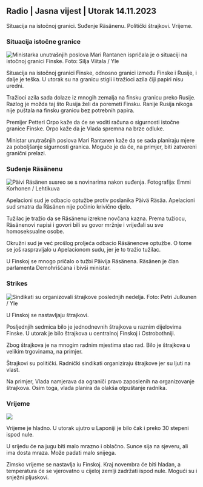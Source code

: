 ## Radio \| Jasna vijest \| Utorak 14.11.2023

Situacija na istočnoj granici. Suđenje Räsänenu. Politički štrajkovi. Vrijeme.

### Situacija istočne granice

![Ministarka unutrašnjih poslova Mari Rantanen ispričala je o situaciji na istočnoj granici Finske. Foto: Silja Viitala / Yle](https://images.cdn.yle.fi/image/upload/c_crop,h_2035,w_3619,x_0,y_102/ar_1.7777777777777777,c_fill,g_faces,h_1270,h_1270q_auto:eco/f_auto/fl_lossy/v1699539222/39-1186974652d2d84065b6)

Situacija na istočnoj granici Finske, odnosno granici između Finske i Rusije, i dalje je teška. U utorak su na granicu stigli i tražioci azila čiji papiri nisu uredni.

Tražioci azila sada dolaze iz mnogih zemalja na finsku granicu preko Rusije. Razlog je možda taj što Rusija želi da poremeti Finsku. Ranije Rusija nikoga nije puštala na finsku granicu bez potrebnih papira.

Premijer Petteri Orpo kaže da će se voditi računa o sigurnosti istočne granice Finske. Orpo kaže da je Vlada spremna na brze odluke.

Ministar unutrašnjih poslova Mari Rantanen kaže da se sada planiraju mjere za poboljšanje sigurnosti granica. Moguće je da će, na primjer, biti zatvoreni granični prelazi.

### Suđenje Räsänenu

![Päivi Räsänen susreo se s novinarima nakon suđenja. Fotografija: Emmi Korhonen / Lehtikuva](https://images.cdn.yle.fi/image/upload/c_crop,h_2874,w_5110,x_10,y_131/ar_1.7777777777777777,c_fill,g_7faces/10_1010,q_auto:eco/f_auto/fl_lossy/v1699970382/39-1200146655334491cf27)

Apelacioni sud je odbacio optužbe protiv poslanika Päivä Räsäa. Apelacioni sud smatra da Räsänen nije počinio krivično djelo.

Tužilac je tražio da se Räsänenu izrekne novčana kazna. Prema tužiocu, Räsänenovi napisi i govori bili su govor mržnje i vrijeđali su sve homoseksualne osobe.

Okružni sud je već prošlog proljeća odbacio Räsänenove optužbe. O tome se još raspravljalo u Apelacionom sudu, jer je to tražio tužilac.

U Finskoj se mnogo pričalo o tužbi Päivija Räsänena. Räsänen je član parlamenta Demohrišćana i bivši ministar.

### Strikes

![Sindikati su organizovali štrajkove poslednjih nedelja. Foto: Petri Julkunen / Yle ](https://images.cdn.yle.fi/image/upload/c_crop,h_2268,w_4031,x_0,y_79/ar_1.7777777777777777,c_fill,g_faces,h_11_05,h_pr_6705q_auto:eco/f_auto/fl_lossy/v1699516057/39-1197941654c8e0786a42)

U Finskoj se nastavljaju štrajkovi.

Posljednjih sedmica bilo je jednodnevnih štrajkova u raznim dijelovima Finske. U utorak je bilo štrajkova u centralnoj Finskoj i Ostrobothniji.

Zbog štrajkova je na mnogim radnim mjestima stao rad. Bilo je štrajkova u velikim trgovinama, na primjer.

Štrajkovi su politički. Radnički sindikati organiziraju štrajkove jer su ljuti na vlast.

Na primjer, Vlada namjerava da ograniči pravo zaposlenih na organizovanje štrajkova. Osim toga, vlada planira da olakša otpuštanje radnika.

### Vrijeme

![](https://images.cdn.yle.fi/image/upload/c_crop,h_1080,w_1919,x_0,y_0/ar_1.7777777777777777,c_fill,g_faces,h_675,w_1200/epr_1200/epr_1200/f_auto/fl_lossy/v1699978341/39-120060665539c47bcdf6)

Vrijeme je hladno. U utorak ujutro u Laponiji je bilo čak i preko 30 stepeni ispod nule.

U srijedu će na jugu biti malo mrazno i oblačno. Sunce sija na sjeveru, ali ima dosta mraza. Može padati malo snijega.

Zimsko vrijeme se nastavlja iu Finskoj. Kraj novembra će biti hladan, a temperatura će se vjerovatno u cijeloj zemlji zadržati ispod nule. Mogući su i snježni pljuskovi.